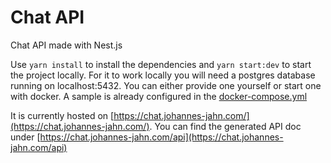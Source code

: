 # Chat API

Chat API made with Nest.js

Use ```yarn install``` to install the dependencies and ```yarn start:dev``` to start the project locally.
For it to work locally you will need a postgres database running on localhost:5432. You can either provide one yourself or start one with docker.
A sample is already configured in the [docker-compose.yml](./docker-compose.yml)

It is currently hosted on [https://chat.johannes-jahn.com/](https://chat.johannes-jahn.com/).
You can find the generated API doc under [https://chat.johannes-jahn.com/api](https://chat.johannes-jahn.com/api)
